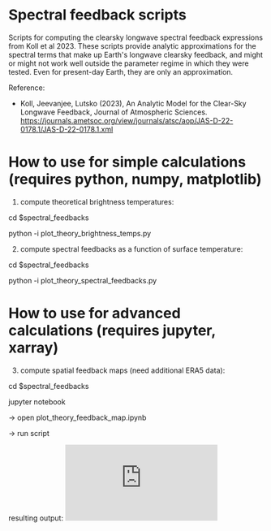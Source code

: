# Spectral feedback scripts

Scripts for computing the clearsky longwave spectral feedback expressions from Koll et al 2023. These scripts provide analytic approximations for the spectral terms that make up Earth's longwave clearsky feedback, and might or might not work well outside the parameter regime in which they were tested. Even for present-day Earth, they are only an approximation.

Reference:
- Koll, Jeevanjee, Lutsko (2023), An Analytic Model for the Clear-Sky Longwave Feedback, Journal of Atmospheric Sciences.
https://journals.ametsoc.org/view/journals/atsc/aop/JAS-D-22-0178.1/JAS-D-22-0178.1.xml

# How to use for simple calculations (requires python, numpy, matplotlib)

1. compute theoretical brightness temperatures:

cd $spectral_feedbacks

python -i plot_theory_brightness_temps.py


2. compute spectral feedbacks as a function of surface temperature:

cd $spectral_feedbacks

python -i plot_theory_spectral_feedbacks.py


# How to use for advanced calculations (requires jupyter, xarray)

3. compute spatial feedback maps (need additional ERA5 data):

cd $spectral_feedbacks

jupyter notebook

-> open plot_theory_feedback_map.ipynb

-> run script

resulting output:
![spectral feedback output map](https://github.com/danielkoll/spectral_feedbacks/blob/main/plot_theory_feedback_map.pdf)

